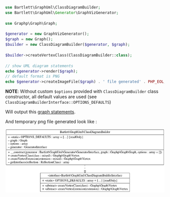 
```php
use Bartlett\GraphUml\ClassDiagramBuilder;
use Bartlett\GraphUml\Generator\GraphVizGenerator;

use Graphp\Graph\Graph;

$generator = new GraphVizGenerator();
$graph = new Graph();
$builder = new ClassDiagramBuilder($generator, $graph);

$builder->createVertexClass(ClassDiagramBuilder::class);

// show UML diagram statements
echo $generator->render($graph);
// default format is PNG
echo $generator->createImageFile($graph) . ' file generated' . PHP_EOL;ml
```

**NOTE**: Without custom `$options` provided with `ClassDiagramBuilder` class constructor,
all default values are used (see `ClassDiagramBuilderInterface::OPTIONS_DEFAULTS`)

Will output this [graph statements](./single_class.record.gv).

And temporary png file generated look like :

![Single Class UML](./single_class.graphviz.png)
